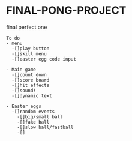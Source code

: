 # FINAL-PONG-PROJECT
final perfect one
`````````````
To do
- menu
  -[]play button
  -[]skill menu
  -[]easter egg code input

- Main game
  -[]count down
  -[]score board
  -[]hit effects
  -[]sound!
  -[]dynamic text

- Easter eggs
  -[]random events
    -[]big/small ball
    -[]fake ball
    -[]slow ball/fastball
    -[]
